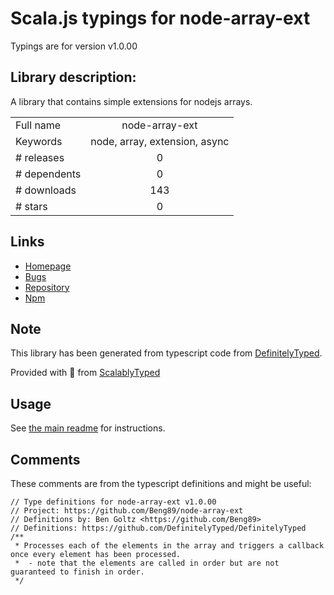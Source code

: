 
# Scala.js typings for node-array-ext

Typings are for version v1.0.00

## Library description:
A library that contains simple extensions for nodejs arrays.

|                    |                 |
| ------------------ | :-------------: |
| Full name          | node-array-ext |
| Keywords           | node, array, extension, async |
| # releases         | 0 |
| # dependents       | 0 |
| # downloads        | 143 |
| # stars            | 0 |

## Links
- [Homepage](https://github.com/Beng89/node-array-ext#readme)
- [Bugs](https://github.com/Beng89/node-array-ext/issues)
- [Repository](https://github.com/Beng89/node-array-ext)
- [Npm](https://www.npmjs.com/package/node-array-ext)
    


## Note
This library has been generated from typescript code from [DefinitelyTyped](https://definitelytyped.org).

Provided with :purple_heart: from [ScalablyTyped](https://github.com/oyvindberg/ScalablyTyped)

## Usage
See [the main readme](../../readme.md) for instructions.

## Comments

These comments are from the typescript definitions and might be useful:
```
// Type definitions for node-array-ext v1.0.00
// Project: https://github.com/Beng89/node-array-ext
// Definitions by: Ben Goltz <https://github.com/Beng89>
// Definitions: https://github.com/DefinitelyTyped/DefinitelyTyped
/**
 * Processes each of the elements in the array and triggers a callback once every element has been processed.
 *  - note that the elements are called in order but are not guaranteed to finish in order.
 */

```

